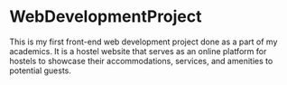 # WebDevelopmentProject
This is my first front-end web development project done as a part of my academics. It is a hostel website that serves as an online platform for hostels to showcase their accommodations, services, and amenities to potential guests.
